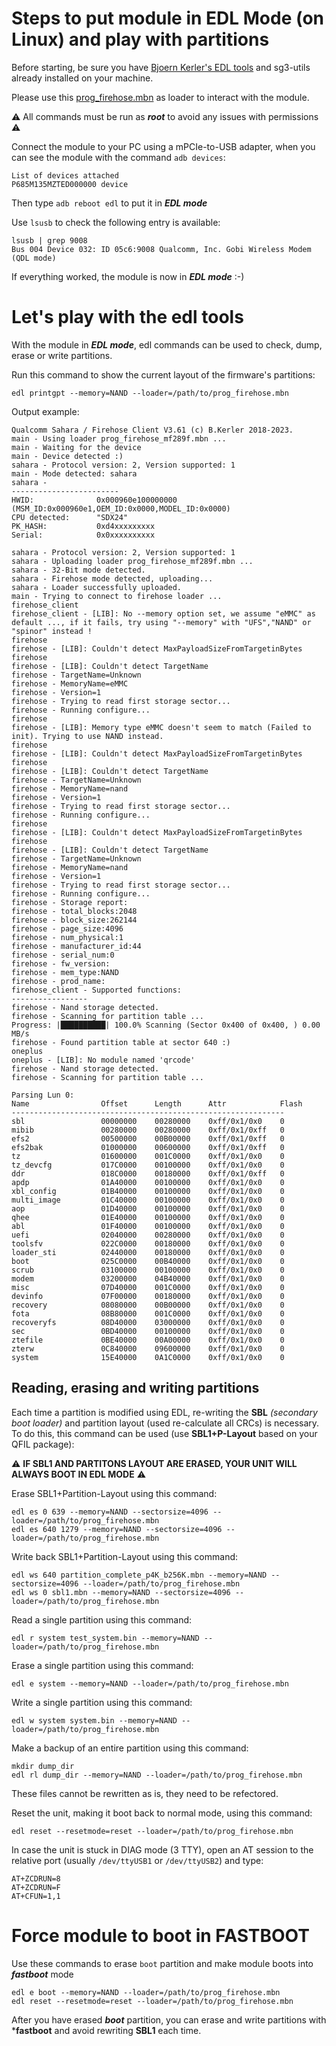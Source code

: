 # Steps to put module in EDL Mode (on Linux) and play with partitions

Before starting, be sure you have [Bjoern Kerler's EDL tools](https://github.com/bkerler/edl) and sg3-utils already installed on your machine.

Please use this [prog_firehose.mbn](https://mega.nz/file/6g5nQSDD#mr1E2x2sG2sMmNuRYVa1kisY6ZQ1XYG-xKSpwgBHHkg) as loader to interact with the module.

⚠️ All commands must be run as ***root*** to avoid any issues with permissions ⚠️

Connect the module to your PC using a mPCIe-to-USB adapter, when you can see the module with the command `adb devices`:

```
List of devices attached
P685M135MZTED000000	device
```

Then type `adb reboot edl` to put it in ***EDL mode***

Use `lsusb` to check the following entry is available:

```
lsusb | grep 9008
Bus 004 Device 032: ID 05c6:9008 Qualcomm, Inc. Gobi Wireless Modem (QDL mode)
```

If everything worked, the module is now in ***EDL mode*** :-)

# Let's play with the edl tools

With the module in ***EDL mode***, edl commands can be used to check, dump, erase or write partitions.

Run this command to show the current layout of the firmware's partitions:

`edl printgpt --memory=NAND --loader=/path/to/prog_firehose.mbn`

Output example:

```
Qualcomm Sahara / Firehose Client V3.61 (c) B.Kerler 2018-2023.
main - Using loader prog_firehose_mf289f.mbn ...
main - Waiting for the device
main - Device detected :)
sahara - Protocol version: 2, Version supported: 1
main - Mode detected: sahara
sahara -
------------------------
HWID:              0x000960e100000000 (MSM_ID:0x000960e1,OEM_ID:0x0000,MODEL_ID:0x0000)
CPU detected:      "SDX24"
PK_HASH:           0xd4xxxxxxxxx
Serial:            0x0xxxxxxxxxx

sahara - Protocol version: 2, Version supported: 1
sahara - Uploading loader prog_firehose_mf289f.mbn ...
sahara - 32-Bit mode detected.
sahara - Firehose mode detected, uploading...
sahara - Loader successfully uploaded.
main - Trying to connect to firehose loader ...
firehose_client
firehose_client - [LIB]: No --memory option set, we assume "eMMC" as default ..., if it fails, try using "--memory" with "UFS","NAND" or "spinor" instead !
firehose
firehose - [LIB]: Couldn't detect MaxPayloadSizeFromTargetinBytes
firehose
firehose - [LIB]: Couldn't detect TargetName
firehose - TargetName=Unknown
firehose - MemoryName=eMMC
firehose - Version=1
firehose - Trying to read first storage sector...
firehose - Running configure...
firehose
firehose - [LIB]: Memory type eMMC doesn't seem to match (Failed to init). Trying to use NAND instead.
firehose
firehose - [LIB]: Couldn't detect MaxPayloadSizeFromTargetinBytes
firehose
firehose - [LIB]: Couldn't detect TargetName
firehose - TargetName=Unknown
firehose - MemoryName=nand
firehose - Version=1
firehose - Trying to read first storage sector...
firehose - Running configure...
firehose
firehose - [LIB]: Couldn't detect MaxPayloadSizeFromTargetinBytes
firehose
firehose - [LIB]: Couldn't detect TargetName
firehose - TargetName=Unknown
firehose - MemoryName=nand
firehose - Version=1
firehose - Trying to read first storage sector...
firehose - Running configure...
firehose - Storage report:
firehose - total_blocks:2048
firehose - block_size:262144
firehose - page_size:4096
firehose - num_physical:1
firehose - manufacturer_id:44
firehose - serial_num:0
firehose - fw_version:
firehose - mem_type:NAND
firehose - prod_name:
firehose_client - Supported functions:
-----------------
firehose - Nand storage detected.
firehose - Scanning for partition table ...
Progress: |██████████| 100.0% Scanning (Sector 0x400 of 0x400, ) 0.00 MB/s
firehose - Found partition table at sector 640 :)
oneplus
oneplus - [LIB]: No module named 'qrcode'
firehose - Nand storage detected.
firehose - Scanning for partition table ...

Parsing Lun 0:
Name                Offset		Length		Attr			Flash
-------------------------------------------------------------
sbl             	00000000	00280000	0xff/0x1/0x0	0
mibib           	00280000	00280000	0xff/0x1/0xff	0
efs2            	00500000	00B00000	0xff/0x1/0xff	0
efs2bak         	01000000	00600000	0xff/0x1/0xff	0
tz              	01600000	001C0000	0xff/0x1/0x0	0
tz_devcfg       	017C0000	00100000	0xff/0x1/0x0	0
ddr             	018C0000	00180000	0xff/0x1/0xff	0
apdp            	01A40000	00100000	0xff/0x1/0x0	0
xbl_config      	01B40000	00100000	0xff/0x1/0x0	0
multi_image     	01C40000	00100000	0xff/0x1/0x0	0
aop             	01D40000	00100000	0xff/0x1/0x0	0
qhee            	01E40000	00100000	0xff/0x1/0x0	0
abl             	01F40000	00100000	0xff/0x1/0x0	0
uefi            	02040000	00280000	0xff/0x1/0x0	0
toolsfv         	022C0000	00180000	0xff/0x1/0x0	0
loader_sti      	02440000	00180000	0xff/0x1/0x0	0
boot            	025C0000	00B40000	0xff/0x1/0x0	0
scrub           	03100000	00100000	0xff/0x1/0x0	0
modem           	03200000	04B40000	0xff/0x1/0x0	0
misc            	07D40000	001C0000	0xff/0x1/0x0	0
devinfo         	07F00000	00180000	0xff/0x1/0x0	0
recovery        	08080000	00B00000	0xff/0x1/0x0	0
fota            	08B80000	001C0000	0xff/0x1/0x0	0
recoveryfs      	08D40000	03000000	0xff/0x1/0x0	0
sec             	0BD40000	00100000	0xff/0x1/0x0	0
ztefile         	0BE40000	00A00000	0xff/0x1/0x0	0
zterw           	0C840000	09600000	0xff/0x1/0x0	0
system          	15E40000	0A1C0000	0xff/0x1/0x0	0
```

## Reading, erasing and writing partitions

Each time a partition is modified using EDL, re-writing the **SBL** *(secondary boot loader)* and partition layout (used re-calculate all CRCs) is necessary. To do this, this command can be used (use **SBL1+P-Layout** based on your QFIL package):

⚠️ **IF SBL1 AND PARTITONS LAYOUT ARE ERASED, YOUR UNIT WILL ALWAYS BOOT IN EDL MODE** ⚠️

Erase SBL1+Partition-Layout using this command:
```
edl es 0 639 --memory=NAND --sectorsize=4096 --loader=/path/to/prog_firehose.mbn
edl es 640 1279 --memory=NAND --sectorsize=4096 --loader=/path/to/prog_firehose.mbn
```

Write back SBL1+Partition-Layout using this command:
```
edl ws 640 partition_complete_p4K_b256K.mbn --memory=NAND --sectorsize=4096 --loader=/path/to/prog_firehose.mbn
edl ws 0 sbl1.mbn --memory=NAND --sectorsize=4096 --loader=/path/to/prog_firehose.mbn
```

Read a single partition using this command:
```
edl r system test_system.bin --memory=NAND --loader=/path/to/prog_firehose.mbn
```

Erase a single partition using this command:
```
edl e system --memory=NAND --loader=/path/to/prog_firehose.mbn
```

Write a single partition using this command:
```
edl w system system.bin --memory=NAND --loader=/path/to/prog_firehose.mbn
```

Make a backup of an entire partition using this command:
```
mkdir dump_dir
edl rl dump_dir --memory=NAND --loader=/path/to/prog_firehose.mbn
```
These files cannot be rewritten as is, they need to be refectored.

Reset the unit, making it boot back to normal mode, using this command:
```
edl reset --resetmode=reset --loader=/path/to/prog_firehose.mbn
```

In case the unit is stuck in DIAG mode (3 TTY), open an AT session to the relative port (usually `/dev/ttyUSB1` or `/dev/ttyUSB2`) and type:
```
AT+ZCDRUN=8
AT+ZCDRUN=F
AT+CFUN=1,1
```

# Force module to boot in FASTBOOT

Use these commands to erase `boot` partition and make module boots into ***fastboot*** mode

```
edl e boot --memory=NAND --loader=/path/to/prog_firehose.mbn
edl reset --resetmode=reset --loader=/path/to/prog_firehose.mbn
```

After you have erased ***boot*** partition, you can erase and write partitions with ***fastboot** and avoid rewriting **SBL1** each time.

